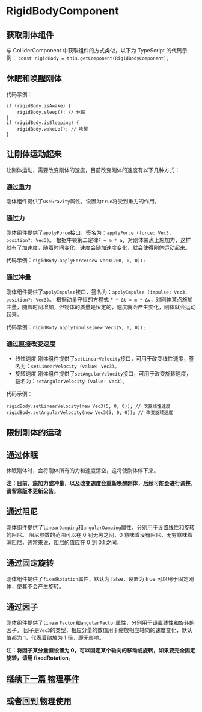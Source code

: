 # RigidBodyComponent

## 获取刚体组件

与 ColliderComponent 中获取组件的方式类似，以下为 TypeScript 的代码示例：
`const rigidBody = this.getComponent(RigidBodyComponent);`

## 休眠和唤醒刚体

代码示例：

```
if (rigidBody.isAwake) {
    rigidBody.sleep(); // 休眠
}
if (rigidBody.isSleeping) {
    rigidBody.wakeUp(); // 唤醒
}
```

## 让刚体运动起来

让刚体运动，需要改变刚体的速度，目前改变刚体的速度有以下几种方式：

### 通过重力

刚体组件提供了`useGravity`属性，设置为`true`将受到重力的作用。

### 通过力

刚体组件提供了`applyForce`接口，签名为：`applyForce (force: Vec3, position?: Vec3)`。
根据牛顿第二定律`F = m * a`，对刚体某点上施加力，这样就有了加速度，随着时间变化，速度会随加速度变化，就会使得刚体运动起来。

代码示例：`rigidBody.applyForce(new Vec3(200, 0, 0));`

### 通过冲量

刚体组件提供了`applyImpulse`接口，签名为：`applyImpulse (impulse: Vec3, position?: Vec3)`。
根据动量守恒的方程式 `F * Δt = m * Δv`，对刚体某点施加冲量，随着时间增加，但物体的质量是恒定的，速度就会产生变化，刚体就会运动起来。

代码示例：`rigidBody.applyImpulse(new Vec3(5, 0, 0));`

### 通过直接改变速度

- 线性速度
刚体组件提供了`setLinearVelocity`接口，可用于改变线性速度，签名为：`setLinearVelocity (value: Vec3)`。
- 旋转速度
刚体组件提供了`setAngularVelocity`接口，可用于改变旋转速度，签名为：`setAngularVelocity (value: Vec3)`。

代码示例：

```
rigidBody.setLinearVelocity(new Vec3(5, 0, 0)); // 改变线性速度
rigidBody.setAngularVelocity(new Vec3(5, 0, 0)); // 改变旋转速度
```

## 限制刚体的运动

## 通过休眠

休眠刚体时，会将刚体所有的力和速度清空，这将使刚体停下来。

**注：目前，施加力或冲量，以及改变速度会重新唤醒刚体，后续可能会进行调整，请留意版本更新公告**。

## 通过阻尼

刚体组件提供了`linearDamping`和`angularDamping`属性，分别用于设置线性和旋转的阻尼。
阻尼参数的范围可以在 0 到无穷之间，0 意味着没有阻尼，无穷意味着满阻尼，通常来说，阻尼的值应在 0 到 0.1 之间。

## 通过固定旋转

刚体组件提供了`fixedRotation`属性，默认为 false，设置为 true 可以用于固定刚体，使其不会产生旋转。

## 通过因子

刚体组件提供了`linearFactor`和`angularFactor`属性，分别用于设置线性和旋转的因子。
因子是`Vec3`的类型，相应分量的数值用于缩放相应轴向的速度变化，默认值都为 1，代表着缩放为 1 倍，即无影响。

**注：将因子某分量值设置为 0，可以固定某个轴向的移动或旋转，如果要完全固定旋转，请用 fixedRotation**。

## [**继续下一篇** 物理事件](physics-event.md)

## [**或者回到** 物理使用](./../physics-use.md)
